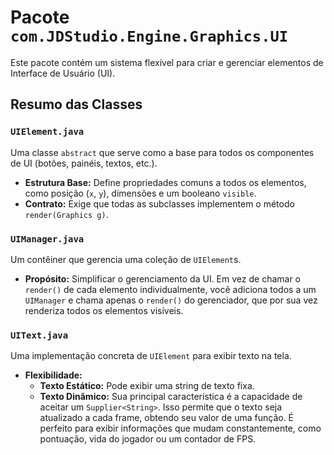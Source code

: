 # Pacote `com.JDStudio.Engine.Graphics.UI`

Este pacote contém um sistema flexível para criar e gerenciar elementos de Interface de Usuário (UI).

## Resumo das Classes

### `UIElement.java`

Uma classe `abstract` que serve como a base para todos os componentes de UI (botões, painéis, textos, etc.).
- **Estrutura Base:** Define propriedades comuns a todos os elementos, como posição (`x`, `y`), dimensões e um booleano `visible`.
- **Contrato:** Exige que todas as subclasses implementem o método `render(Graphics g)`.

### `UIManager.java`

Um contêiner que gerencia uma coleção de `UIElement`s.
- **Propósito:** Simplificar o gerenciamento da UI. Em vez de chamar o `render()` de cada elemento individualmente, você adiciona todos a um `UIManager` e chama apenas o `render()` do gerenciador, que por sua vez renderiza todos os elementos visíveis.

### `UIText.java`

Uma implementação concreta de `UIElement` para exibir texto na tela.
- **Flexibilidade:**
    - **Texto Estático:** Pode exibir uma string de texto fixa.
    - **Texto Dinâmico:** Sua principal característica é a capacidade de aceitar um `Supplier<String>`. Isso permite que o texto seja atualizado a cada frame, obtendo seu valor de uma função. É perfeito para exibir informações que mudam constantemente, como pontuação, vida do jogador ou um contador de FPS.